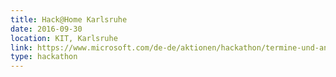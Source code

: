```yaml
---
title: Hack@Home Karlsruhe
date: 2016-09-30
location: KIT, Karlsruhe
link: https://www.microsoft.com/de-de/aktionen/hackathon/termine-und-anmeldung?wt.mc_id=AID532054_QSG_PD_SCL_10460
type: hackathon
---
```

